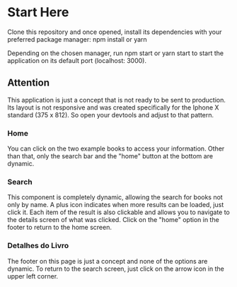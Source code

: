 # Start Here

Clone this repository and once opened, install its dependencies with your preferred package manager: npm install or yarn

Depending on the chosen manager, run npm start or yarn start to start the application on its default port (localhost: 3000).

## Attention

This application is just a concept that is not ready to be sent to production. Its layout is not responsive and was created specifically for the Iphone X standard (375 x 812). So open your devtools and adjust to that pattern.

### Home

You can click on the two example books to access your information. Other than that, only the search bar and the "home" button at the bottom are dynamic.

### Search

This component is completely dynamic, allowing the search for books not only by name. A plus icon indicates when more results can be loaded, just click it. Each item of the result is also clickable and allows you to navigate to the details screen of what was clicked. Click on the "home" option in the footer to return to the home screen.

### Detalhes do Livro

The footer on this page is just a concept and none of the options are dynamic. To return to the search screen, just click on the arrow icon in the upper left corner.
